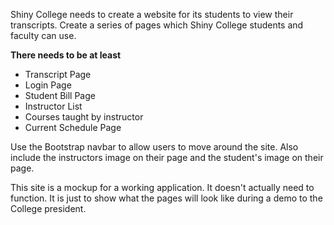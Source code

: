 Shiny College needs to create a website for its students to view their transcripts. Create a series of pages which Shiny College students and faculty can use.

**There needs to be at least**
* Transcript Page
* Login Page
* Student Bill Page
* Instructor List
* Courses taught by instructor
* Current Schedule Page

Use the Bootstrap navbar to allow users to move around the site. Also include the instructors image on their page and the student's image on their page.  

This site is a mockup for a working application. It doesn't actually need to function. It is just to show what the pages will look like during a demo to the College president.

